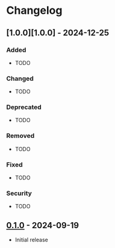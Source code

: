# Changelog

## [1.0.0][1.0.0] - 2024-12-25

### Added

-   TODO

### Changed

-   TODO

### Deprecated

-   TODO

### Removed

-   TODO

### Fixed

-   TODO

### Security

-   TODO

## [0.1.0][0.1.0] - 2024-09-19

-   Initial release

[0.1.0]: https://github.com/bradgarropy/raycast-go-links

